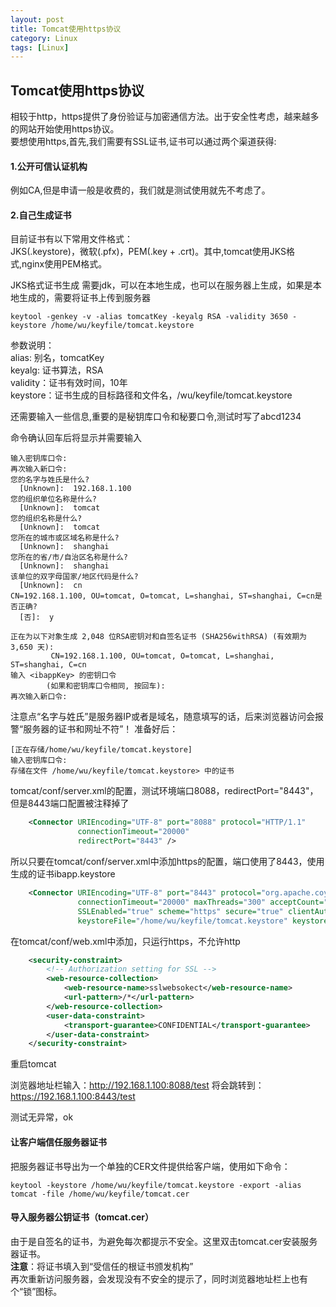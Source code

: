 ```yaml
---
layout: post
title: Tomcat使用https协议
category: Linux
tags: [Linux]
---
```


## Tomcat使用https协议

相较于http，https提供了身份验证与加密通信方法。出于安全性考虑，越来越多的网站开始使用https协议。  
要想使用https,首先,我们需要有SSL证书,证书可以通过两个渠道获得:  
#### 1.公开可信认证机构  
例如CA,但是申请一般是收费的，我们就是测试使用就先不考虑了。  
#### 2.自己生成证书
目前证书有以下常用文件格式：  
JKS(.keystore)，微软(.pfx)，PEM(.key + .crt)。其中,tomcat使用JKS格式,nginx使用PEM格式。  

JKS格式证书生成
需要jdk，可以在本地生成，也可以在服务器上生成，如果是本地生成的，需要将证书上传到服务器
```shell
keytool -genkey -v -alias tomcatKey -keyalg RSA -validity 3650 -keystore /home/wu/keyfile/tomcat.keystore
```
参数说明：  
alias: 别名，tomcatKey  
keyalg: 证书算法，RSA  
validity：证书有效时间，10年  
keystore：证书生成的目标路径和文件名，/wu/keyfile/tomcat.keystore  

还需要输入一些信息,重要的是秘钥库口令和秘要口令,测试时写了abcd1234

命令确认回车后将显示并需要输入
```shell
输入密钥库口令:  
再次输入新口令: 
您的名字与姓氏是什么?
  [Unknown]:  192.168.1.100
您的组织单位名称是什么?
  [Unknown]:  tomcat
您的组织名称是什么?
  [Unknown]:  tomcat
您所在的城市或区域名称是什么?
  [Unknown]:  shanghai
您所在的省/市/自治区名称是什么?
  [Unknown]:  shanghai
该单位的双字母国家/地区代码是什么?
  [Unknown]:  cn
CN=192.168.1.100, OU=tomcat, O=tomcat, L=shanghai, ST=shanghai, C=cn是否正确?
  [否]:  y

正在为以下对象生成 2,048 位RSA密钥对和自签名证书 (SHA256withRSA) (有效期为 3,650 天):
         CN=192.168.1.100, OU=tomcat, O=tomcat, L=shanghai, ST=shanghai, C=cn
输入 <ibappKey> 的密钥口令
        (如果和密钥库口令相同, 按回车):  
再次输入新口令: 

```
注意点“名字与姓氏”是服务器IP或者是域名，随意填写的话，后来浏览器访问会报警“服务器的证书和网址不符”！
准备好后：
```
[正在存储/home/wu/keyfile/tomcat.keystore]
输入密钥库口令:  
存储在文件 /home/wu/keyfile/tomcat.keystore> 中的证书
```

tomcat/conf/server.xml的配置，测试环境端口8088，redirectPort="8443"，但是8443端口配置被注释掉了
```xml
    <Connector URIEncoding="UTF-8" port="8088" protocol="HTTP/1.1"
               connectionTimeout="20000"
               redirectPort="8443" />
```

所以只要在tomcat/conf/server.xml中添加https的配置，端口使用了8443，使用生成的证书ibapp.keystore
```xml
    <Connector URIEncoding="UTF-8" port="8443" protocol="org.apache.coyote.http11.Http11Protocol" 
               connectionTimeout="20000" maxThreads="300" acceptCount="100"
               SSLEnabled="true" scheme="https" secure="true" clientAuth="false" sslProtocol="TLS"
               keystoreFile="/home/wu/keyfile/tomcat.keystore" keystorePass="abcd1234"/>

```

在tomcat/conf/web.xml中添加，只运行https，不允许http

```xml
    <security-constraint>  
        <!-- Authorization setting for SSL -->  
        <web-resource-collection>  
            <web-resource-name>sslwebsokect</web-resource-name>  
            <url-pattern>/*</url-pattern>  
        </web-resource-collection>  
        <user-data-constraint>  
            <transport-guarantee>CONFIDENTIAL</transport-guarantee>  
        </user-data-constraint>  
    </security-constraint> 
```

重启tomcat

浏览器地址栏输入：http://192.168.1.100:8088/test
将会跳转到：https://192.168.1.100:8443/test

测试无异常，ok

#### 让客户端信任服务器证书

把服务器证书导出为一个单独的CER文件提供给客户端，使用如下命令：

```shell
keytool -keystore /home/wu/keyfile/tomcat.keystore -export -alias tomcat -file /home/wu/keyfile/tomcat.cer
```

#### 导入服务器公钥证书（tomcat.cer）  
由于是自签名的证书，为避免每次都提示不安全。这里双击tomcat.cer安装服务器证书。  
**注意**：将证书填入到“受信任的根证书颁发机构”  
再次重新访问服务器，会发现没有不安全的提示了，同时浏览器地址栏上也有个“锁”图标。  
